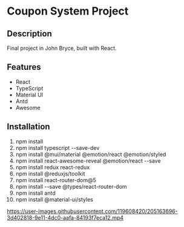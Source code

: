 
# Coupon System Project


## Description
Final project in John Bryce, built with React.

## Features
- React
- TypeScript
- Material UI
- Antd
- Awesome

## Installation
1. npm install
2. npm install typescript --save-dev
3. npm install @mui/material @emotion/react @emotion/styled
4. npm install react-awesome-reveal @emotion/react --save
5. npm install redux react-redux
6. npm install @reduxjs/toolkit
7. npm install react-router-dom@5
8. npm install --save @types/react-router-dom
9. npm install antd
10. npm install @material-ui/styles


https://user-images.githubusercontent.com/119608420/205163696-3d402818-9e11-4dc0-aafa-84193f7eca12.mp4


